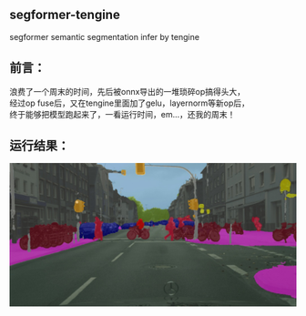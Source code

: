 ## segformer-tengine  
segformer semantic segmentation infer by tengine
## 前言：
浪费了一个周末的时间，先后被onnx导出的一堆琐碎op搞得头大，  
经过op fuse后，又在tengine里面加了gelu，layernorm等新op后，  
终于能够把模型跑起来了，一看运行时间，em...，还我的周末！  
## 运行结果：  
![image](https://github.com/FeiGeChuanShu/segformer-tengine/blob/main/result.jpg)  

